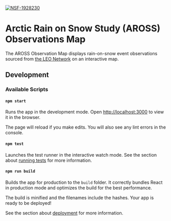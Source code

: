 [![NSF-1928230](https://img.shields.io/badge/NSF-1928230-red.svg)](https://nsf.gov/awardsearch/showAward?AWD_ID=1928230)

# Arctic Rain on Snow Study (AROSS) Observations Map

The AROSS Observation Map displays rain-on-snow event observations sourced from
[the LEO Network](www.leonetwork.org) on an interactive map.


## Development

### Available Scripts

#### `npm start`

Runs the app in the development mode. Open
[http://localhost:3000](http://localhost:3000) to view it in the browser.

The page will reload if you make edits. You will also see any lint errors in
the console.


#### `npm test`

Launches the test runner in the interactive watch mode. See the section about
[running tests](https://facebook.github.io/create-react-app/docs/running-tests)
for more information.


#### `npm run build`

Builds the app for production to the `build` folder. It correctly bundles
React in production mode and optimizes the build for the best performance.

The build is minified and the filenames include the hashes.  Your app is ready
to be deployed!

See the section about
[deployment](https://facebook.github.io/create-react-app/docs/deployment) for
more information.
